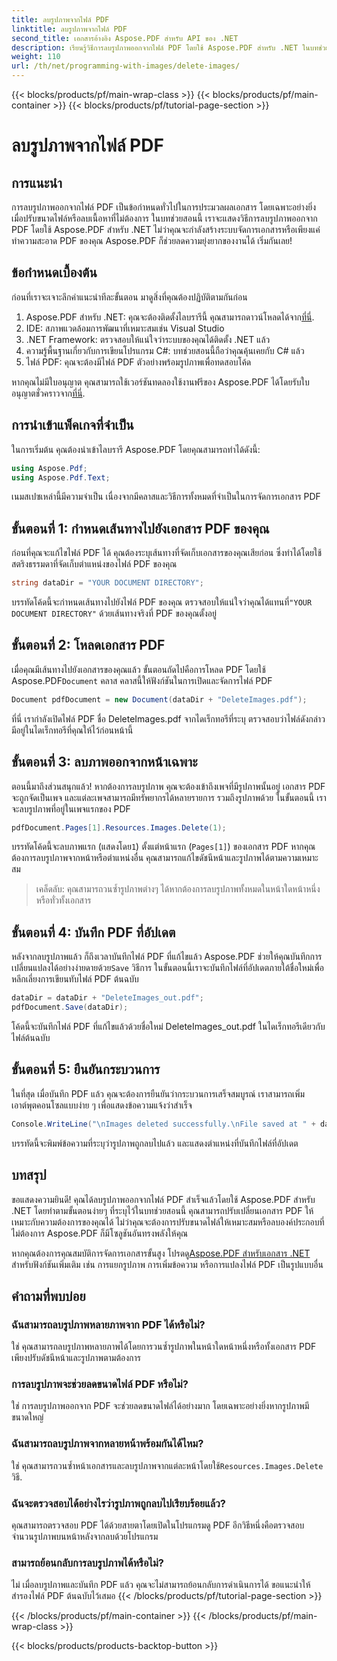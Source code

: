 ```yaml
---
title: ลบรูปภาพจากไฟล์ PDF
linktitle: ลบรูปภาพจากไฟล์ PDF
second_title: เอกสารอ้างอิง Aspose.PDF สำหรับ API ของ .NET
description: เรียนรู้วิธีการลบรูปภาพออกจากไฟล์ PDF โดยใช้ Aspose.PDF สำหรับ .NET ในบทช่วยสอนแบบทีละขั้นตอนง่ายๆ เพิ่มประสิทธิภาพ PDF ด้วยการลบรูปภาพที่ไม่ต้องการได้อย่างง่ายดาย
weight: 110
url: /th/net/programming-with-images/delete-images/
---
```


{{< blocks/products/pf/main-wrap-class >}}
{{< blocks/products/pf/main-container >}}
{{< blocks/products/pf/tutorial-page-section >}}

# ลบรูปภาพจากไฟล์ PDF

## การแนะนำ

การลบรูปภาพออกจากไฟล์ PDF เป็นข้อกำหนดทั่วไปในการประมวลผลเอกสาร โดยเฉพาะอย่างยิ่งเมื่อปรับขนาดไฟล์หรือลบเนื้อหาที่ไม่ต้องการ ในบทช่วยสอนนี้ เราจะแสดงวิธีการลบรูปภาพออกจาก PDF โดยใช้ Aspose.PDF สำหรับ .NET ไม่ว่าคุณจะกำลังสร้างระบบจัดการเอกสารหรือเพียงแค่ทำความสะอาด PDF ของคุณ Aspose.PDF ก็ช่วยลดความยุ่งยากของงานได้ เริ่มกันเลย!

## ข้อกำหนดเบื้องต้น

ก่อนที่เราจะเจาะลึกคำแนะนำทีละขั้นตอน มาดูสิ่งที่คุณต้องปฏิบัติตามกันก่อน

1.  Aspose.PDF สำหรับ .NET: คุณจะต้องติดตั้งไลบรารีนี้ คุณสามารถดาวน์โหลดได้จาก[ที่นี่](https://releases.aspose.com/pdf/net/).
2. IDE: สภาพแวดล้อมการพัฒนาที่เหมาะสมเช่น Visual Studio
3. .NET Framework: ตรวจสอบให้แน่ใจว่าระบบของคุณได้ติดตั้ง .NET แล้ว
4. ความรู้พื้นฐานเกี่ยวกับการเขียนโปรแกรม C#: บทช่วยสอนนี้ถือว่าคุณคุ้นเคยกับ C# แล้ว
5. ไฟล์ PDF: คุณจะต้องมีไฟล์ PDF ตัวอย่างพร้อมรูปภาพเพื่อทดสอบโค้ด

 หากคุณไม่มีใบอนุญาต คุณสามารถใช้เวอร์ชันทดลองใช้งานฟรีของ Aspose.PDF ได้โดยรับใบอนุญาตชั่วคราวจาก[ที่นี่](https://purchase.aspose.com/temporary-license/).

## การนำเข้าแพ็คเกจที่จำเป็น

ในการเริ่มต้น คุณต้องนำเข้าไลบรารี Aspose.PDF โดยคุณสามารถทำได้ดังนี้:

```csharp
using Aspose.Pdf;
using Aspose.Pdf.Text;
```

เนมสเปซเหล่านี้มีความจำเป็น เนื่องจากมีคลาสและวิธีการทั้งหมดที่จำเป็นในการจัดการเอกสาร PDF

## ขั้นตอนที่ 1: กำหนดเส้นทางไปยังเอกสาร PDF ของคุณ

ก่อนที่คุณจะแก้ไขไฟล์ PDF ได้ คุณต้องระบุเส้นทางที่จัดเก็บเอกสารของคุณเสียก่อน ซึ่งทำได้โดยใช้สตริงธรรมดาที่จัดเก็บตำแหน่งของไฟล์ PDF ของคุณ

```csharp
string dataDir = "YOUR DOCUMENT DIRECTORY";
```

 บรรทัดโค้ดนี้จะกำหนดเส้นทางไปยังไฟล์ PDF ของคุณ ตรวจสอบให้แน่ใจว่าคุณได้แทนที่`"YOUR DOCUMENT DIRECTORY"` ด้วยเส้นทางจริงที่ PDF ของคุณตั้งอยู่

## ขั้นตอนที่ 2: โหลดเอกสาร PDF

 เมื่อคุณมีเส้นทางไปยังเอกสารของคุณแล้ว ขั้นตอนถัดไปคือการโหลด PDF โดยใช้ Aspose.PDF`Document` คลาส คลาสนี้ให้ฟังก์ชันในการเปิดและจัดการไฟล์ PDF

```csharp
Document pdfDocument = new Document(dataDir + "DeleteImages.pdf");
```

ที่นี่ เรากำลังเปิดไฟล์ PDF ชื่อ DeleteImages.pdf จากไดเร็กทอรีที่ระบุ ตรวจสอบว่าไฟล์ดังกล่าวมีอยู่ในไดเร็กทอรีที่คุณให้ไว้ก่อนหน้านี้

## ขั้นตอนที่ 3: ลบภาพออกจากหน้าเฉพาะ

ตอนนี้มาถึงส่วนสนุกแล้ว! หากต้องการลบรูปภาพ คุณจะต้องเข้าถึงเพจที่มีรูปภาพนั้นอยู่ เอกสาร PDF จะถูกจัดเป็นเพจ และแต่ละเพจสามารถมีทรัพยากรได้หลายรายการ รวมถึงรูปภาพด้วย ในขั้นตอนนี้ เราจะลบรูปภาพที่อยู่ในเพจแรกของ PDF

```csharp
pdfDocument.Pages[1].Resources.Images.Delete(1);
```

 บรรทัดโค้ดนี้จะลบภาพแรก (แสดงโดย`1`) ตั้งแต่หน้าแรก (`Pages[1]`) ของเอกสาร PDF หากคุณต้องการลบรูปภาพจากหน้าหรือตำแหน่งอื่น คุณสามารถแก้ไขดัชนีหน้าและรูปภาพได้ตามความเหมาะสม

> เคล็ดลับ: คุณสามารถวนซ้ำรูปภาพต่างๆ ได้หากต้องการลบรูปภาพทั้งหมดในหน้าใดหน้าหนึ่งหรือทั่วทั้งเอกสาร

## ขั้นตอนที่ 4: บันทึก PDF ที่อัปเดต

 หลังจากลบรูปภาพแล้ว ก็ถึงเวลาบันทึกไฟล์ PDF ที่แก้ไขแล้ว Aspose.PDF ช่วยให้คุณบันทึกการเปลี่ยนแปลงได้อย่างง่ายดายด้วย`Save` วิธีการ ในขั้นตอนนี้เราจะบันทึกไฟล์ที่อัปเดตภายใต้ชื่อใหม่เพื่อหลีกเลี่ยงการเขียนทับไฟล์ PDF ต้นฉบับ

```csharp
dataDir = dataDir + "DeleteImages_out.pdf";
pdfDocument.Save(dataDir);
```

โค้ดนี้จะบันทึกไฟล์ PDF ที่แก้ไขแล้วด้วยชื่อใหม่ DeleteImages_out.pdf ในไดเร็กทอรีเดียวกับไฟล์ต้นฉบับ

## ขั้นตอนที่ 5: ยืนยันกระบวนการ

ในที่สุด เมื่อบันทึก PDF แล้ว คุณจะต้องการยืนยันว่ากระบวนการเสร็จสมบูรณ์ เราสามารถเพิ่มเอาต์พุตคอนโซลแบบง่าย ๆ เพื่อแสดงข้อความแจ้งว่าสำเร็จ

```csharp
Console.WriteLine("\nImages deleted successfully.\nFile saved at " + dataDir);
```

บรรทัดนี้จะพิมพ์ข้อความที่ระบุว่ารูปภาพถูกลบไปแล้ว และแสดงตำแหน่งที่บันทึกไฟล์ที่อัปเดต

## บทสรุป

ขอแสดงความยินดี! คุณได้ลบรูปภาพออกจากไฟล์ PDF สำเร็จแล้วโดยใช้ Aspose.PDF สำหรับ .NET โดยทำตามขั้นตอนง่ายๆ ที่ระบุไว้ในบทช่วยสอนนี้ คุณสามารถปรับเปลี่ยนเอกสาร PDF ให้เหมาะกับความต้องการของคุณได้ ไม่ว่าคุณจะต้องการปรับขนาดไฟล์ให้เหมาะสมหรือลบองค์ประกอบที่ไม่ต้องการ Aspose.PDF ก็มีโซลูชันอันทรงพลังให้คุณ

 หากคุณต้องการคุณสมบัติการจัดการเอกสารขั้นสูง โปรดดู[Aspose.PDF สำหรับเอกสาร .NET](https://reference.aspose.com/pdf/net/) สำหรับฟังก์ชันเพิ่มเติม เช่น การแยกรูปภาพ การเพิ่มข้อความ หรือการแปลงไฟล์ PDF เป็นรูปแบบอื่น

## คำถามที่พบบ่อย

### ฉันสามารถลบรูปภาพหลายภาพจาก PDF ได้หรือไม่?
ใช่ คุณสามารถลบรูปภาพหลายภาพได้โดยการวนซ้ำรูปภาพในหน้าใดหน้าหนึ่งหรือทั้งเอกสาร PDF เพียงปรับดัชนีหน้าและรูปภาพตามต้องการ

### การลบรูปภาพจะช่วยลดขนาดไฟล์ PDF หรือไม่?
ใช่ การลบรูปภาพออกจาก PDF จะช่วยลดขนาดไฟล์ได้อย่างมาก โดยเฉพาะอย่างยิ่งหากรูปภาพมีขนาดใหญ่

### ฉันสามารถลบรูปภาพจากหลายหน้าพร้อมกันได้ไหม?
 ใช่ คุณสามารถวนซ้ำหน้าเอกสารและลบรูปภาพจากแต่ละหน้าโดยใช้`Resources.Images.Delete` วิธี.

### ฉันจะตรวจสอบได้อย่างไรว่ารูปภาพถูกลบไปเรียบร้อยแล้ว?
คุณสามารถตรวจสอบ PDF ได้ด้วยสายตาโดยเปิดในโปรแกรมดู PDF อีกวิธีหนึ่งคือตรวจสอบจำนวนรูปภาพบนหน้าหลังจากลบด้วยโปรแกรม

### สามารถย้อนกลับการลบรูปภาพได้หรือไม่?
ไม่ เมื่อลบรูปภาพและบันทึก PDF แล้ว คุณจะไม่สามารถย้อนกลับการดำเนินการได้ ขอแนะนำให้สำรองไฟล์ PDF ต้นฉบับไว้เสมอ
{{< /blocks/products/pf/tutorial-page-section >}}

{{< /blocks/products/pf/main-container >}}
{{< /blocks/products/pf/main-wrap-class >}}

{{< blocks/products/products-backtop-button >}}
